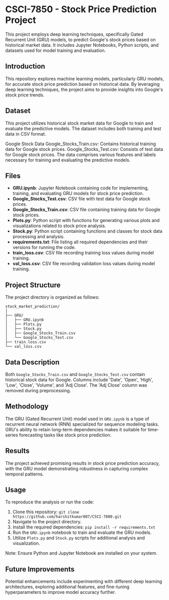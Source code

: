 # CSCI-7850 - Stock Price Prediction Project

This project employs deep learning techniques, specifically Gated Recurrent Unit (GRU) models, to predict Google's stock prices based on historical market data. 
It includes Jupyter Notebooks, Python scripts, and datasets used for model training and evaluation.

## Introduction

This repository explores machine learning models, particularly GRU models, for accurate stock price prediction based on historical data. By leveraging deep learning techniques, the project aims to provide insights into Google's stock price trends.

## Dataset
This project utilizes historical stock market data for Google to train and evaluate the predictive models. 
The dataset includes both training and test data in CSV format.

Google Stock Data
Google_Stocks_Train.csv: Contains historical training data for Google stock prices.
Google_Stocks_Test.csv: Consists of test data for Google stock prices.
The data comprises various features and labels necessary for training and evaluating the predictive models.
## Files

- **GRU.ipynb**: Jupyter Notebook containing code for implementing, training, and evaluating GRU models for stock price prediction.
- **Google_Stocks_Test.csv**: CSV file with test data for Google stock prices.
- **Google_Stocks_Train.csv**: CSV file containing training data for Google stock prices.
- **Plots.py**: Python script with functions for generating various plots and visualizations related to stock price analysis.
- **Stock.py**: Python script containing functions and classes for stock data processing and analysis.
- **requirements.txt**: File listing all required dependencies and their versions for running the code.
- **train_loss.csv**: CSV file recording training loss values during model training.
- **val_loss.csv**: CSV file recording validation loss values during model training.

## Project Structure

The project directory is organized as follows:

```
stock_market_prediction/
│
├── GRU/
│   ├── GRU.ipynb
│   ├── Plots.py
│   ├── Stock.py
│   ├── Google_Stocks_Train.csv
│   └── Google_Stocks_Test.csv
├── train_loss.csv
└── val_loss.csv
```

## Data Description

Both `Google_Stocks_Train.csv` and `Google_Stocks_Test.csv` contain historical stock data for Google. Columns include 'Date', 'Open', 'High', 'Low', 'Close', 'Volume', and 'Adj Close'. The 'Adj Close' column was removed during preprocessing.

## Methodology

The GRU (Gated Recurrent Unit) model used in `GRU.ipynb` is a type of recurrent neural network (RNN) specialized for sequence modeling tasks. GRU's ability to retain long-term dependencies makes it suitable for time-series forecasting tasks like stock price prediction.

## Results

The project achieved promising results in stock price prediction accuracy, with the GRU model demonstrating robustness in capturing complex temporal patterns.

## Usage

To reproduce the analysis or run the code:

1. Clone this repository: `git clone https://github.com/harshitkumar007/CSCI-7800.git`
2. Navigate to the project directory.
3. Install the required dependencies: `pip install -r requirements.txt`
4. Run the `GRU.ipynb` notebook to train and evaluate the GRU models.
5. Utilize `Plots.py` and `Stock.py` scripts for additional analysis and visualization.

Note: Ensure Python and Jupyter Notebook are installed on your system.

## Future Improvements

Potential enhancements include experimenting with different deep learning architectures, exploring additional features, and fine-tuning hyperparameters to improve model accuracy further.

